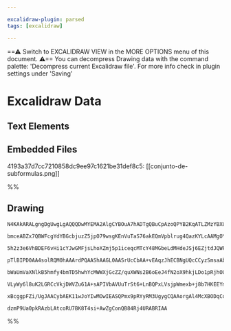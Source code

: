 ```yaml
---

excalidraw-plugin: parsed
tags: [excalidraw]

---
```

==⚠  Switch to EXCALIDRAW VIEW in the MORE OPTIONS menu of this document. ⚠== You can decompress Drawing data with the command palette: 'Decompress current Excalidraw file'. For more info check in plugin settings under 'Saving'


# Excalidraw Data
## Text Elements
## Embedded Files
4193a37d7cc7210858dc9ee97c1621be31def8c5: [[conjunto-de-subformulas.png]]

%%
## Drawing
```compressed-json
N4KAkARALgngDgUwgLgAQQQDwMYEMA2AlgCYBOuA7hADTgQBuCpAzoQPYB2KqATLZMzYBXUtiRoIACyhQ4zZAHoFAc0JRJQgEYA6bGwC2CgF7N6hbEcK4OCtptbErHALRY8RMpWdx8Q1TdIEfARcZgRmBShcZQUebQA2bQAOGjoghH0EDihmbgBtcDBQMBKIEm4IAEULIwBOADkAQQBhADUAEXb6gHYAVWaAMx54yoBNAGZUkshYRArCfWikflLM

bmceABZx7QBWFcgYdYBGcbjuzZ5jpO79wsgKEnVuTaS76akEQmVpblrug4QazKYLcAAMgOYUFIbAA1ghmmx8GxSBVodZmHBcIFslNSppcNhYcoYUIOMREcjURJ0RxMdislA8ZABoR8PgAMqwUESQQeZkQKEw+EAdSekm4fHuguhcIQXJgPPQfPKgNJPw44VyaGOgLYWOwaiOOrBEOlJOEcAAksRtag8gBdQEDciZG3cDhCdmAwjkrAVXBggWk8ma

5h2z3e6VhBDEF6vHi1cYJwGMFjsLhoXZmj5p1iceqcMTcY48MGbeLdMHdeJSj6EZjtdJQWPcAYEMKAzTCckAUWCmWydsdgKEcGIuBbcZ13WTSTePHGx3L8UBRA4sI9Xvwa7YRNbaHb+E70aiUCEdogiHJvuUAtZwXdEk2xyTuHG3WI3Ww2G6VzBbxJMQ2C1AgCD/Ngxy1scmgIEuxAIAMSTYLsArMO44j2vcYC6thxz3E60rYDCcBbuyhQAL4rMU

pTlBIPD0AA4solRQM0hAAArdPQAAShAAGL0AASrUcCbAA+vEAqzJhECBNgUQcCCyzSmsaAbJs7ylMaqDOKcmzaFsVw3FpDzii886ApIXw/EyaD/ICwJKjmpRCnKlIohUADExwIL5vkCgSRIWmSFJIp5NLkHSWI4kyzpspy3KySqcaQrKormWgdauel8pJRUKXBsIGpaiWeoGkaJamoCIXWra+SER8Lq4G606oJGO7Sr6CFqeguDHEVoVhhG26QmB

bWaUmVaXNlkB5hmfy4bmTD5hwhYcMWWXjGcZZ/quXWNs2B6oEeJ4fN2oX9hkjLDo1pRjhOU4lrOrwLpsYLxEk+0fOum5oB1u77m1p0IJR4CNUCcBwFyk6YTR0DWZkFRELZeIMIQCAUAAQoSxIhmFVLeQMxMk2j2AiLFVotvoXLCgi4XUugPl+SzZMU4yVMZDjwX4x5jPQFF9KxWzpCU9T/EJQqSqCkiqqFBA5Oixz1O03KYrEM8WUrAr7PZJzNO5

VLyWy6l8uK2LGRCcVkjDWVZu61A+sAPIVbAVUuTrSt6+LnBQPxLVsjpWmexb+j8b7HKEEYmFltr5vKxkAAqWBQI0KOZugwQDHF9te47KtRKQqei2wFDWbgbUA7noe9uSjQl2XIRtUCDci6H9cwhQifwLJ+No+hMLsgAGtwS4GdmuxvFNwcD0i+CjJKSRgtomybN0tQfZstQvu932QEYbAGNwNFzQQQgx5RccO/rVtDaVvKSNipHaySJCR9Hkoe6/

xBcggpFZi/UgJAACybAEK11wJoYIwMOwIEASQPmx9pRYyRM3UgygCQAAorgAl4McXBODqCoGXrsAAlAKISCBlBemxBUdBWDFwQl4OMJhjCiEkPIZfaujJVbwhdlADMI0oylGapkShfogFKSQR8LIkDoHcGhOfQE2AiD/1QIouB0oOAtUwhovUQgoDrl0aQc+XDSh2AAFYIAUswDk2i4CgPAdoqBx0Qba0JAIxgidD74GkaUGSBV0gKQWsoi8UADD

dzmP9Ua0pkRAzbLAtcoRU7BK8T4si+AwZgConQB84Rj4URABRIAA
```
%%